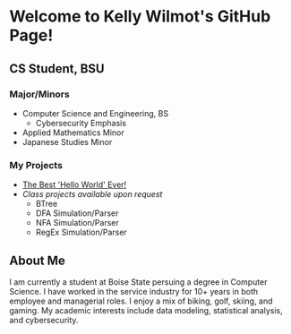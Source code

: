 # Welcome to Kelly Wilmot's GitHub Page!
## CS Student, BSU

### Major/Minors
* Computer Science and Engineering, BS
  * Cybersecurity Emphasis
* Applied Mathematics Minor
* Japanese Studies Minor

### My Projects
* [The Best 'Hello World' Ever!](https://github.com/kcwilmot/hello-world/)
* *Class projects available upon request*
  * BTree
  * DFA Simulation/Parser
  * NFA Simulation/Parser
  * RegEx Simulation/Parser
  
 ## About Me
I am currently a student at Boise State persuing a degree in Computer Science. I have worked in the service industry for 10+ years in both employee and managerial roles. I enjoy a mix of biking, golf, skiing, and gaming. My academic interests include data modeling, statistical analysis, and cybersecurity.
